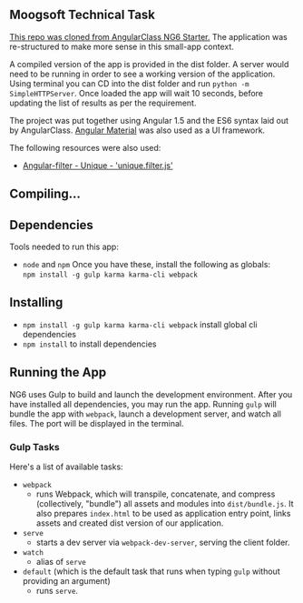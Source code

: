 ## Moogsoft Technical Task

[This repo was cloned from AngularClass NG6 Starter.](https://github.com/AngularClass/NG6-starter) The application was re-structured to make more sense in this small-app context.

A compiled version of the app is provided in the dist folder. A server would need to be running in order to see a working version of the application. Using terminal you can CD into the dist folder and run `python -m SimpleHTTPServer`.  Once loaded the app will wait 10 seconds, before updating the list of results as per the requirement.

The project was put together using Angular 1.5 and the ES6 syntax laid out by AngularClass. [Angular Material](https://material.angularjs.org/latest/) was also used as a UI framework.

The following resources were also used:

  - [Angular-filter - Unique - 'unique.filter.js'](https://github.com/a8m/angular-filter/blob/master/src/_filter/collection/unique.js)

## Compiling...

## Dependencies
Tools needed to run this app:
* `node` and `npm`
Once you have these, install the following as globals:  
`npm install -g gulp karma karma-cli webpack`

## Installing
* `npm install -g gulp karma karma-cli webpack` install global cli dependencies
* `npm install` to install dependencies

## Running the App
NG6 uses Gulp to build and launch the development environment. After you have installed all dependencies, you may run the app. Running `gulp` will bundle the app with `webpack`, launch a development server, and watch all files. The port will be displayed in the terminal.

### Gulp Tasks
Here's a list of available tasks:
* `webpack`
  * runs Webpack, which will transpile, concatenate, and compress (collectively, "bundle") all assets and modules into `dist/bundle.js`. It also prepares `index.html` to be used as application entry point, links assets and created dist version of our application.
* `serve`
  * starts a dev server via `webpack-dev-server`, serving the client folder.
* `watch`
  * alias of `serve`
* `default` (which is the default task that runs when typing `gulp` without providing an argument)
	* runs `serve`.
